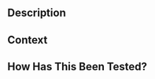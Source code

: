 <!--- Provide a general summary of your changes in the title -->
<!--- above using the project's commit convention format. -->
<!--- If the pull request contains multiple types of changes, -->
<!--- consider splitting the pull request into multiple ones. -->

## Description

<!--- Provide a clear and concise description of the changes you've made. -->
<!--- If needed, justify why you've made these changes. -->

## Context

<!--- Include any relevant details, such as relevant issues  -->
<!--- or links to related pull requests or code. This will  -->
<!--- provide context for your changes and make it easier  -->
<!--- for others to understand your code. -->

## How Has This Been Tested?

<!--- Describe how you tested your changes. -->

<!--- Check out the Pull Request Guidelines at: -->
<!--- docs/pull-request-guidelines.md  -->
